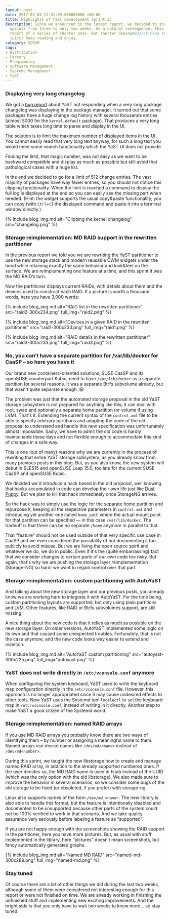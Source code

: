 ```yaml
---
layout: post
date: 2017-07-03 11:31:39.000000000 +00:00
title: Highlights of YaST development sprint 37
description: Since we announced in the latest report, we decided to shorten our development
  sprints from three to only two weeks. As a natural consequence, this is the first
  report of a series of shorter ones. But shorter doesn&#8217;t have to mean less
  juicy! Keep reading and enjoy.
category: SCRUM
tags:
- Distribution
- Factory
- Programming
- Software Management
- Systems Management
- YaST
---
```


### Displaying very long changelog

We got a [bug report][1] about YaST not responding when a very long
package changelog was displaying in the package manager. It turned out
that some packages have a huge change log history with several thousands
entries (almost 5000 for the `kernel-default` package). That produces a
very long table which takes long time to parse and display in the UI.

The solution is to limit the maximum number of displayed items in the
UI. You cannot easily read that very long text anyway, for such a long
text you would need some search functionality which the YaST UI does not
provide.

Finding the limit, that magic number, was not easy as we want to be
backward compatible and display as much as possible but still avoid that
pathological cases with a huge list.

In the end we decided to go for a limit of 512 change entries. The vast
majority of packages have way fewer entries, so you should not notice
this clipping functionality. When the limit is reached a command to
display the full log is displayed at the end so you can easily see the
missing part when needed. (Hint: the widget supports the usual
copy&amp;paste functionality, you can copy (with `Ctrl`+`C`) the
displayed command and paste it into a terminal window directly.)

{% include blog_img.md alt="Clipping the kernel changelog"
src="changelog.png" %}

### Storage reimplementation: MD RAID support in the rewritten partitioner

In the previous report we told you we are rewriting the YaST partitioner
to use the new storage stack and modern reusable CWM widgets under the
hood while retaining exactly the same behavior and look&amp;feel on the
surface. We are reimplementing one feature at a time, and this sprint it
was the MD RAID’s turn.

Now the partitioner displays current RAIDs, with details about them and
the devices used to construct each RAID. If a picture is worth a
thousand words, here you have 3,000 words:

{% include blog_img.md alt="RAID list in the rewritten partitioner"
src="raid2-300x234.png" full_img="raid2.png" %}

{% include blog_img.md alt="Devices in a given RAID in the rewritten partitioner"
src="raid1-300x233.png" full_img="raid1.png" %}

{% include blog_img.md alt="RAID details in the rewritten partitioner"
src="raid3-300x233.png" full_img="raid3.png" %}

### No, you can’t have a separate partition for /var/lib/docker for CaaSP – so here you have it

Our brand new containers-oriented solutions, SUSE CaaSP and its openSUSE
counterpart Kubic, need to have `/var/lib/docker` as a separate
partition for several reasons. It was a separate Btrfs subvolume
already, but that wasn\'t quite separate enough. :smiley:

The problem was just that the automated storage proposal in the old YaST
storage subsystem is not prepared for anything like this; it can deal
with root, swap and optionally a separate home partition (or volume if
using LVM). That\'s it. Extending the current syntax of the
`control.xml` file to be able to specify arbitrary partitions and
adapting the code of the old proposal to understand and handle this new
specification was unfortunately almost impossible. Sadly, we have to
admit the old code is hardly maintainable these days and not flexible
enough to accommodate this kind of changes in a safe way.

This is one (out of many) reasons why we are currently in the process of
rewriting that entire YaST storage subsystem, as you already know from
many previous posts in this blog. But, as you also know, the new system
will debut in SLES15 and openSUSE Leap 15.0, too late for the current
SUSE CaaSP and openSUSE Kubic.

We decided we\'d introduce a hack based in the old proposal, well
knowing that hacks accumulated in code can develop their own life just
like [Dust Puppy][2]. But we plan to kill that hack immediately once
StorageNG arrives.

So the hack was to simply use the logic for the separate home partition
and repurpose it, keeping all the respective parameters in `control.xml`
and introducing yet another one called `home_path` where the actual
mount point for that partition can be specified — in this case
`/var/lib/docker`. The tradeoff is that there can be no separate `/home`
anymore in parallel to that.

That \"feature\" should not be used outside of that very specific use
case in CaaSP and we even considered the possibility of not documenting
it too publicly to avoid misuse. But we are living the open source
spirit and whatever we do, we do in public. Even if it\'s the (quite
embarrassing) fact that we consider changes to certain parts of our own
code too risky. But again, that\'s why we are pushing the storage layer
reimplementation (Storage-NG) so hard: we want to regain control over
that part.

### Storage reimplementation: custom partitioning with AutoYaST

And talking about the new storage layer and our previous posts, you
already know we are working hard to integrate it with AutoYaST. For the
time being, custom partitioning layouts are supported, but only using
plain partitions and LVM. Other features, like RAID or Btrfs subvolumes
support, are still missing.

A nice thing about the new code is that it relies as much as possible on
the new storage layer. On older versions, AutoYaST implemented some
logic on its own and that caused some unexpected troubles. Fortunately,
that is not the case anymore, and the new code looks way easier to
extend and maintain.

{% include blog_img.md alt="AutoYaST custom partitioning"
src="autoyast-300x225.png" full_img="autoyast.png" %}

### YaST does not write directly in `/etc/vconsole.conf` anymore

When configuring the system keyboard, YaST used to write the keyboard
map configuration directly in the `/etc/vconsole.conf` file. However,
this approach is no longer appropriated since it may cause undesired
effects to other tools. Now YaST uses the Systemd tool `localectl` to
set the keyboard map in `/etc/vconsole.conf`, instead of writing in it
directly. Another step to make YaST a good citizen of the Systemd world.

### Storage reimplementation: named RAID arrays

If you use MD RAID arrays you probably know there are two ways of
identifying them – by number or assigning a meaningful name to them.
Named arrays use device names like `/dev/md/<name>` instead of
`/dev/md<number>`.

During this sprint, we taught the new libstorage how to create and
manage named RAID array, in addition to the already supported numbered
ones. If the user decides so, the MD RAID name is used in fstab instead
of the UUID (which was the only option with the old libstorage). We also
made sure to improve the behavior in several scenarios, so we consider
some bugs of the old storage to be fixed (or obsoleted, if you prefer)
with storage-ng.

Linux also supports names of the form `/dev/md_<name>`. The new library
is also able to handle this format, but the feature is intentionally
disabled and documented to be unsupported because other parts of the
system could not be 100% verified to work in that scenario. And we take
quality assurance very seriously before labeling a feature as
“supported”.

If you are not happy enough with the screenshots showing the RAID
support in the partitioner, here you have more pictures. But, as usual
with stuff implemented in the library, here “pictures” doesn’t mean
screenshots, but fancy automatically generated graphs.

{% include blog_img.md alt="Named MD RAID"
src="named-md-300x289.png" full_img="named-md.png" %}

### Stay tuned

Of course there are a lot of other things we did during the last two
weeks, although some of them were considered not interesting enough for
this report or were not finished on time. We are already working in
finishing the unfinished stuff and implementing new exciting
improvements. And the bright side is that you only have to wait two
weeks to know more… so stay tuned.



[1]: https://bugzilla.suse.com/show_bug.cgi?id=1044777
[2]: http://www.userfriendly.org/cartoons/dustpuppy/
